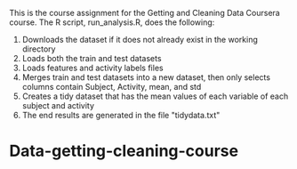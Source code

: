 This is the course assignment for the Getting and Cleaning Data Coursera course. The R script, run\_analysis.R, does the following:

1.  Downloads the dataset if it does not already exist in the working directory
2.  Loads both the train and test datasets
3.  Loads features and activity labels files
4.  Merges train and test datasets into a new dataset, then only selects columns contain Subject, Activity, mean, and std
5.  Creates a tidy dataset that has the mean values of each variable of each subject and activity
6.  The end results are generated in the file "tidydata.txt"
# Data-getting-cleaning-course
